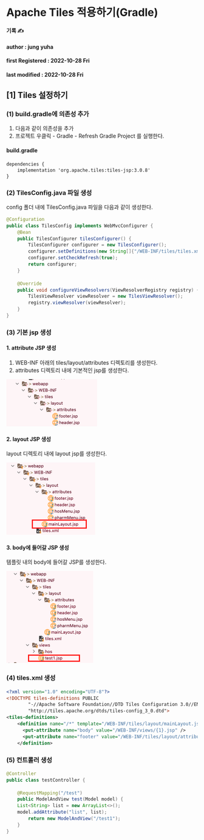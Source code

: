 # Apache Tiles 적용하기(Gradle)

**기록 ✍️**

#### author : jung yuha

#### **first Registered :** 2022-10-28 Fri

#### last modified : 2022-10-28 Fri

## \[1] Tiles 설정하기

### (1) build.gradle에 의존성 추가

1. 다음과 같이 의존성을 추가
2. 프로젝트 우클릭 - Gradle -  Refresh Gradle Project 를 실행한다.

#### build.gradle

```properties
dependencies {    
    implementation 'org.apache.tiles:tiles-jsp:3.0.8'
}
```

### (2) TilesConfig.java 파일 생성

config 폴더 내에 TilesConfig.java 파일을 다음과 같이 생성한다.

```java
@Configuration
public class TilesConfig implements WebMvcConfigurer {
    @Bean
    public TilesConfigurer tilesConfigurer() {
        TilesConfigurer configurer = new TilesConfigurer();
        configurer.setDefinitions(new String[]{"/WEB-INF/tiles/tiles.xml"});
        configurer.setCheckRefresh(true);
        return configurer;
    }

    @Override
    public void configureViewResolvers(ViewResolverRegistry registry) {
        TilesViewResolver viewResolver = new TilesViewResolver();
        registry.viewResolver(viewResolver);
    }
}
```

### (3) 기본 jsp 생성

#### 1. attribute JSP 생성

1. WEB-INF 아래의 tiles/layout/attributes 디렉토리를 생성한다.
2. attributes 디렉토리 내에 기본적인 jsp를 생성한다.

![](<../.gitbook/assets/image (3).png>)

#### 2. layout JSP 생성

layout 디렉토리 내에 layout jsp를 생성한다.

![](<../.gitbook/assets/image (5).png>)

#### 3. body에 들어갈 JSP 생성

템플릿 내의 body에 들어갈 JSP를 생성한다.

![](<../.gitbook/assets/image (2).png>)

### (4) tiles.xml 생성

```xml
<?xml version="1.0" encoding="UTF-8"?>
<!DOCTYPE tiles-definitions PUBLIC 
        "-//Apache Software Foundation//DTD Tiles Configuration 3.0//EN"
        "http://tiles.apache.org/dtds/tiles-config_3_0.dtd">
<tiles-definitions>
    <definition name="/*" template="/WEB-INF/tiles/layout/mainLayout.jsp" >
      <put-attribute name="body" value="/WEB-INF/views/{1}.jsp" />
      <put-attribute name="footer" value="/WEB-INF/tiles/layout/attributes/footer.jsp" />
    </definition>
```

### (5) 컨트롤러 생성

```java
@Controller
public class testController {
	
    @RequestMapping("/test")
    public ModelAndView test(Model model) {
	List<String> list = new ArrayList<>();
	model.addAttribute("list", list);     
        return new ModelAndView("/test1");
    }
}
```

